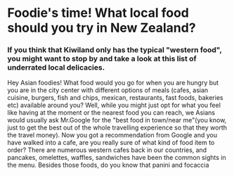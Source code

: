 <h1> Foodie's time! What local food should you try in New Zealand?</h1>
<h3> If you think that Kiwiland only has the typical "western food", you might want to stop by and take a look at this list of underrated local delicacies.</h3>

<p> Hey Asian foodies! What food would you go for when you are hungry but you are in the city center with different options of meals (cafes, asian cuisine, burgers, fish and chips, mexican, restaurants, fast foods, bakeries etc) available around you? Well, while you might just opt for what you feel like having at the moment or the nearest food you can reach, we Asians would usually ask Mr.Google for the "best food in town/near me"(you know, just to get the best out of the whole travelling experience so that they worth the travel money). Now you got a recommendation from Google and you have walked into a cafe, are you really sure of what kind of food item to order? There are numerous western cafes back in our countries, and pancakes, omelettes, waffles, sandwiches have been the common sights in the menu. Besides those foods, do you know that panini and focaccia </p>   
